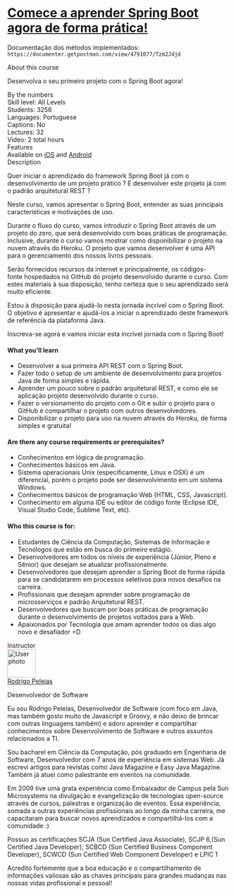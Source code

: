 # [Comece a aprender Spring Boot agora de forma prática!](https://www.udemy.com/share/1032RS2@PUdKaV1eT1ENcEJ4EmJnVA==/)

Documentação dos métodos implementados: ``https://documenter.getpostman.com/view/4791077/Tzm2Jdjd``

<div style=""><div><div class="course-overview--container--2OKKD" data-purpose="dashboard-overview-container"><div class="course-overview--heading--290FL" data-purpose="course-headline"><div class="font-heading-lg mb-space-sm">About this course</div><p>Desenvolva o seu primeiro projeto com o Spring Boot agora!</p></div><div class="course-overview--grid-row--1nKqQ"><div>By the numbers</div><div data-purpose="course-main-stats"><div>Skill level: All Levels</div><div>Students: 3256</div><div>Languages: Portuguese</div><div>Captions: No</div></div><div data-purpose="course-additional-stats"><div>Lectures: 32</div><div>Video: 2 total hours</div></div></div><div class="course-overview--grid-row--1nKqQ course-overview--course-features--2fF12" data-purpose="course-features"><div>Features</div><div class="course-overview--wide--37Lev"><span>Available on <a href="https://udemy.app.link/1jhcGDG2Ahb" target="_blank" rel="noopener noreferrer">iOS</a> and <a href="https://udemy.app.link/1jhcGDG2Ahb" target="_blank" rel="noopener noreferrer">Android</a></span></div></div><div class="course-overview--grid-row--1nKqQ"><div>Description</div><div class="course-overview--wide--37Lev course-overview--description--2m1iq" data-purpose="course-description"><div data-purpose="safely-set-inner-html:trusted-html:content"><p>Quer iniciar o aprendizado do framework Spring Boot já com o desenvolvimento de um projeto prático ? E desenvolver este projeto já com o padrão arquitetural REST ?</p><p>Neste curso, vamos apresentar o Spring Boot, entender as suas principais características e motivações de uso.</p><p>Durante o fluxo do curso, vamos introduzir o Spring Boot através de um projeto do zero, que será desenvolvido com boas práticas de programação. Inclusive, durante o curso vamos mostrar como disponibilizar o projeto na nuvem através do Heroku. O projeto que vamos desenvolver é uma API para o gerenciamento dos nossos livros pessoais.</p><p>Serão fornecidos recursos da internet e principalmente, os códigos-fonte&nbsp;hospedados no GitHub do projeto desenvolvido durante o curso. Com estes materiais à sua disposição, tenho certeza que o seu aprendizado será muito eficiente.</p><p>Estou à disposição para ajudá-lo nesta jornada incrível com o Spring Boot. O objetivo é apresentar e ajudá-los a iniciar o aprendizado deste&nbsp;framework de referência da plataforma Java.</p><p>Inscreva-se agora e vamos iniciar esta incrível jornada com o Spring Boot!<br></p></div><div class="course-overview--course-description-sets--LhVPO"><h4 class="udlite-heading-sm">What you’ll learn</h4><ul><li>Desenvolver a sua primeira API REST com o Spring Boot.</li><li>Fazer todo o setup de um ambiente de desenvolvimento para projetos Java de forma simples e rápida.</li><li>Aprender um pouco sobre o padrão arquitetural REST, e como ele se aplicação projeto desenvolvido durante o curso.</li><li>Fazer o versionamento do projeto com o Git e subir o projeto para o GitHub e compartilhar o projeto com outros desenvolvedores.</li><li>Disponibilizar o projeto para uso na nuvem através do Heroku, de forma simples e gratuita!</li></ul><h4 class="udlite-heading-sm">Are there any course requirements or prerequisites?</h4><ul><li>Conhecimentos em lógica de programação.</li><li>Conhecimentos básicos em Java.</li><li>Sistema operacionais Unix (especificamente, Linux e OSX) é um diferencial, porém o projeto pode ser desenvolvimento em um sistema Windows.</li><li>Conhecimentos básicos de programação Web (HTML, CSS, Javascript).</li><li>Conhecimento em alguma IDE ou editor de código fonte (Eclipse IDE, Visual Studio Code, Sublime Text, etc).</li></ul><h4 class="udlite-heading-sm">Who this course is for:</h4><ul><li>Estudantes de Ciência da Computação, Sistemas de Informação e Tecnólogos que estão em busca do primeiro estágio.</li><li>Desenvolvedores em todos os níveis de experiência (Júnior, Pleno e Sênior) que desejam se atualizar profissionalmente.</li><li>Desenvolvedores que desejam aprender o Spring Boot de forma rápida para se candidatarem em processos seletivos para novos desafios na carreira.</li><li>Profissionais que desejam aprender sobre programação de microsserviços e padrão Arquitetural REST.</li><li>Desenvolvedores que buscam por boas práticas de programação durante o desenvolvimento de projetos voltados para a Web.</li><li>Apaixonados por Tecnologia que amam aprender todos os dias algo novo e desafiador =D</li></ul></div></div></div><div class="course-overview--grid-row--1nKqQ"><div>Instructor</div><div class="course-overview--wide--37Lev"><div class="instructor-profile--header-row--n0Prm"><img alt="User photo" aria-label="User photo" class="user-avatar user-avatar--image" data-purpose="user-avatar" height="64" width="64" src="https://img-c.udemycdn.com/user/200_H/23943036_5323_2.jpg"><div class="instructor-profile--title-wrapper--2V1u6"><div class="instructor-profile--title--1rlDt"><a href="/user/rodrigo-peleias/" data-purpose="instructor-url">Rodrigo Peleias</a></div><p>Desenvolvedor de Software</p></div></div><div class="instructor-profile--social-links-row--14uvr"><a href="https://twitter.com/rpeleias" class="instructor-profile--social-profile-btn--fs2ve" target="_blank" rel="noopener noreferrer nofollow"><span aria-label="Twitter" class="udi udi-twitter"></span></a><a href="https://www.facebook.com/rodrigopeleias" class="instructor-profile--social-profile-btn--fs2ve" target="_blank" rel="noopener noreferrer nofollow"><span aria-label="Facebook" class="udi udi-facebook"></span></a><a href="https://linkedin.com/in/rodrigopeleias" class="instructor-profile--social-profile-btn--fs2ve" target="_blank" rel="noopener noreferrer nofollow"><span aria-label="LinkedIn" class="udi udi-linkedin"></span></a><a href="http://www.rodrigopeleias.com" class="instructor-profile--social-profile-btn--fs2ve" target="_blank" rel="noopener noreferrer nofollow"><span aria-label="Personal website" class="udi udi-globe"></span></a></div><div class="instructor-profile--description--vCsKv"><div data-purpose="safely-set-inner-html:trusted-html:content"><p>Eu sou Rodrigo Peleias,&nbsp;Desenvolvedor de Software (com foco em Java, mas também gosto muito de Javascript e&nbsp;Groovy, e não deixo de brincar com outras linguagens também)&nbsp;e adoro aprender e compartilhar conhecimentos sobre Desenvolvimento de Software e outros assuntos relacionados a TI.</p>

<p>Sou bacharel em Ciência da Computação, pós graduado em Engenharia de Software,&nbsp;Desenvolvedor com 7&nbsp;anos de experiência em sistemas Web. Já escrevi&nbsp;artigos para revistas como Java Magazine e Easy Java Magazine. Também já atuei como palestrante em eventos na comunidade.</p>

<p>Em 2009 tive uma grata experiência&nbsp;como Embaixador de Campus pela Sun Microsystems na divulgação e evangelização de tecnologias open-source através de cursos, palestras e organização de eventos. Essa experiência, somada a outras experiências profissionais ao longo da minha carreira, me capacitaram para buscar novos aprendizados e compartilhá-los com a comunidade :)</p>

<p>Possuo&nbsp;as&nbsp;certificações SCJA (Sun Certified Java Associate), SCJP 6,(Sun Certified Java Developer),&nbsp;SCBCD (Sun Certified Business Component Developer), SCWCD&nbsp;(Sun Certified Web Component Developer)&nbsp;e LPIC 1</p>

<p>Acredito fortemente que a boa educação e o compartilhamento de informações valiosas são&nbsp;as chaves principais&nbsp;para grandes mudanças nas nossas vidas profissional e pessoal!&nbsp;</p></div></div></div></div></div></div></div>
